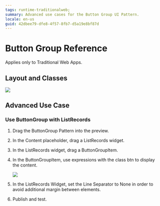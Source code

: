 ```yaml
---
tags: runtime-traditionalweb; 
summary: Advanced use cases for the Button Group UI Pattern.
locale: en-us
guid: 42dbee79-dfe8-4f57-8fb7-d5a19e8bf87d
---
```


# Button Group Reference

<div class="info" markdown="1">

Applies only to Traditional Web Apps.

</div>

## Layout and Classes

![](<images/buttongroup-image-3.png>)

## Advanced Use Case

### Use ButtonGroup with ListRecords

1. Drag the ButtonGroup Pattern into the preview.

1. In the Content placeholder, drag a ListRecords widget.

1. In the ListRecords widget, drag a ButtonGroupItem.

1. In the ButtonGroupItem, use expressions with the class btn to display the content.

    ![](<images/buttongroup-image-4.png>)

1. In the ListRecords Widget, set the Line Separator to None in order to avoid additional margin between elements.

1. Publish and test.





